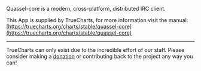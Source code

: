 Quassel-core is a modern, cross-platform, distributed IRC client.

This App is supplied by TrueCharts, for more information visit the manual: [https://truecharts.org/charts/stable/quassel-core](https://truecharts.org/charts/stable/quassel-core)

---

TrueCharts can only exist due to the incredible effort of our staff.
Please consider making a [donation](https://truecharts.org/sponsor) or contributing back to the project any way you can!
